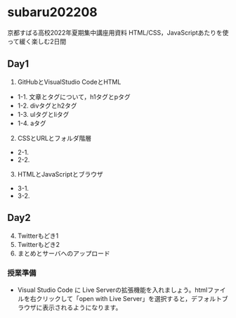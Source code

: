 # subaru202208

京都すばる高校2022年夏期集中講座用資料
HTML/CSS，JavaScriptあたりを使って緩く楽しむ2日間

## Day1

1. GitHubとVisualStudio CodeとHTML

- 1-1. 文章とタグについて，h1タグとpタグ
- 1-2. divタグとh2タグ
- 1-3. ulタグとliタグ
- 1-4. aタグ

2. CSSとURLとフォルダ階層

- 2-1.
- 2-2.

3. HTMLとJavaScriptとブラウザ

- 3-1.
- 3-2.

## Day2

4. Twitterもどき1
5. Twitterもどき2
6. まとめとサーバへのアップロード

### 授業準備

- Visual Studio Code に Live Serverの拡張機能を入れましょう。htmlファイルを右クリックして「open with Live Server」を選択すると，デフォルトブラウザに表示されるようになります。
